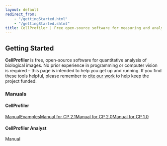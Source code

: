 ```yaml
---
layout: default
redirect_from:
    - "/gettingStarted.html"
    - "/gettingStarted.shtml"
title: CellProfiler | Free open-source software for measuring and analyzing cell images
---
```


Getting Started
---------------

**CellProfiler** is free, open-source software for quantitative analysis of biological images. No prior experience in programming or computer vision is required – this page is intended to help you get up and running. If you find these tools helpful, please remember to [cite our work] to help keep the project funded.

### Manuals

#### CellProfiler

[<span class="method-item">Manual</span>][][<span
class="method-item">Examples</span>][][<span class="method-item">Manual
for CP 2.1</span>][][<span class="method-item">Manual for CP
2.0</span>][][<span class="method-item">Manual for CP 1.0</span>]

#### CellProfiler Analyst

<span class="method-item">Manual</span>

  [cite our work]: /citations/
  [<span class="method-item">Manual</span>]: /manuals/
  [<span class="method-item">Examples</span>]: /examples
  [<span class="method-item">Manual for CP 2.1</span>]: http://d1zymp9ayga15t.cloudfront.net/content/Documentation/cp2.1.0_manual_0c7fb94.pdf
  [<span class="method-item">Manual for CP 2.0</span>]: http://d1zymp9ayga15t.cloudfront.net/content/Documentation/cp2_manual_9978.pdf
  [<span class="method-item">Manual for CP 1.0</span>]: http://d1zymp9ayga15t.cloudfront.net/content/Documentation/cp1_manual_9717.pdf
